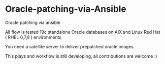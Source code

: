 # Oracle-patching-via-Ansible
Oracle patching via ansible 


All flow is tested 19c standalone Oracle databases on AIX and Linux Red Hat ( RHEL 6,7,8 ) environments. 

You need a satellite server to deliver prepatched oracle images.



This plays and workflow is still developing, all contributions are welcome :)
